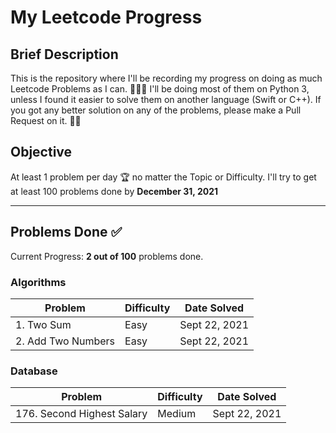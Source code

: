 # My Leetcode Progress

## Brief Description
This is the repository where I'll be recording my progress on doing as much Leetcode Problems as I can. 👨🏽‍💻
I'll be doing most of them on Python 3, unless I found it easier to solve them on another language (Swift or C++).
If you got any better solution on any of the problems, please make a Pull Request on it. 🙌🏽

## Objective
At least 1 problem per day 🏆 no matter the Topic or Difficulty. 
I'll try to get at least 100 problems done by **December 31, 2021**

<hr>

## Problems Done ✅
Current Progress: **2 out of 100** problems done.

### Algorithms
Problem             | Difficulty | Date Solved
------------------- | ---------- | -----------
1\. Two Sum         | Easy       | Sept 22, 2021
2\. Add Two Numbers | Easy       | Sept 22, 2021

### Database
Problem                     | Difficulty | Date Solved
--------------------------- | ---------- | -----------
176\. Second Highest Salary | Medium     | Sept 22, 2021


